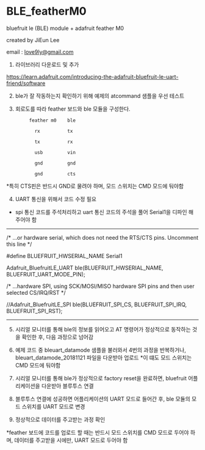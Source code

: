 # BLE_featherM0
bluefruit le (BLE) module + adafruit feather M0

created by JiEun Lee 

email : love9ly@gmail.com

1. 라이브러리 다운로드 및 추가

https://learn.adafruit.com/introducing-the-adafruit-bluefruit-le-uart-friend/software

2. ble가 잘 작동하는지 확인하기 위해 예제의 atcommand 샘플을 우선 테스트

3. 회로도를 따라 feather 보드와 ble 모듈을 구성한다.

            feather m0    ble
            
              rx          tx
              
              tx          rx
              
              usb         vin
              
              gnd         gnd
              
              gnd         cts
  
*특히 CTS핀은 반드시 GND로 물려야 하며, 모드 스위치는 CMD 모드에 둬야함

4. UART 통신을 위해서 코드 수정 필요
  - spi 통신 코드를 주석처리하고 uart 통신 코드의 주석을 풀어 Serial1을 디파인 해 주어야 함
  
----------------------------------------------------------------------------------------------------

/* ...or hardware serial, which does not need the RTS/CTS pins. Uncomment this line */

#define BLUEFRUIT_HWSERIAL_NAME      Serial1

Adafruit_BluefruitLE_UART ble(BLUEFRUIT_HWSERIAL_NAME, BLUEFRUIT_UART_MODE_PIN);

/* ...hardware SPI, using SCK/MOSI/MISO hardware SPI pins and then user selected CS/IRQ/RST */

//Adafruit_BluefruitLE_SPI ble(BLUEFRUIT_SPI_CS, BLUEFRUIT_SPI_IRQ, BLUEFRUIT_SPI_RST);

----------------------------------------------------------------------------------------------------

5. 시리얼 모니터를 통해 ble의 정보를 읽어오고 AT 명령어가 정상적으로 동작하는 것을 확인한 후, 다음 과정으로 넘어감

6. 예제 코드 중 bleuart_datamode 샘플을 불러와서 4번의 과정을 반복하거나, bleuart_datamode_20181121 파일을 다운받아 업로드
  *이 떄도 모드 스위치는 CMD 모드에 둬야함
  
7. 시리얼 모니터를 통해 ble가 정상적으로 factory reset을 완료하면, bluefruit 어플리케이션을 다운받아 블루투스 연결

8. 블루투스 연결에 성공하면 어플리케이션의 UART 모드로 들어간 후, ble 모듈의 모드 스위치를 UART 모드로 변경

9. 정상적으로 데이터를 주고받는 과정 확인

*feather 보드에 코드를 업로드 할 때는 반드시 모드 스위치를 CMD 모드로 두어야 하며,
  데이터를 주고받을 시에만, UART 모드로 두어야 함

